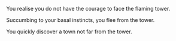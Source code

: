 You realise you do not have the courage to face the flaming tower.

Succumbing to your basal instincts, you flee from the tower.

You quickly discover a town not far from the tower.